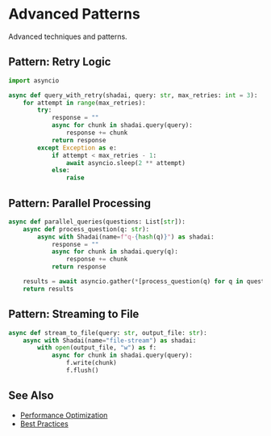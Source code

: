 # Advanced Patterns

Advanced techniques and patterns.

## Pattern: Retry Logic

```python
import asyncio

async def query_with_retry(shadai, query: str, max_retries: int = 3):
    for attempt in range(max_retries):
        try:
            response = ""
            async for chunk in shadai.query(query):
                response += chunk
            return response
        except Exception as e:
            if attempt < max_retries - 1:
                await asyncio.sleep(2 ** attempt)
            else:
                raise
```

## Pattern: Parallel Processing

```python
async def parallel_queries(questions: List[str]):
    async def process_question(q: str):
        async with Shadai(name=f"q-{hash(q)}") as shadai:
            response = ""
            async for chunk in shadai.query(q):
                response += chunk
            return response

    results = await asyncio.gather(*[process_question(q) for q in questions])
    return results
```

## Pattern: Streaming to File

```python
async def stream_to_file(query: str, output_file: str):
    async with Shadai(name="file-stream") as shadai:
        with open(output_file, "w") as f:
            async for chunk in shadai.query(query):
                f.write(chunk)
                f.flush()
```

## See Also
- [Performance Optimization](../advanced/performance-optimization.md)
- [Best Practices](../advanced/best-practices.md)
